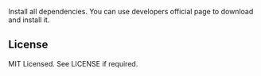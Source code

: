 Install all dependencies. You can use developers official page to download and install it.

## License

MIT Licensed. 
See LICENSE if required.

